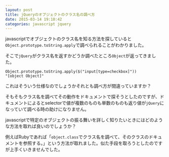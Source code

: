 ```yaml
---
layout: post
title: jQueryのオブジェクトのクラス名の調べ方
date: 2015-03-14 19:10:42
categories: javascript jquery
---
```

<!-- {% raw %} -->
<p>javascriptでオブジェクトのクラス名を知る方法を探していると<code>Object.prototype.toString.apply</code>で調べられることがわかりました。</p>

<p>そこで<code>jQuery</code>がクラス名を返すかどうか調べたところ<code>Object</code>が返ってきました。</p>

<pre><code>Object.prototype.toString.apply($("input[type=checkbox]"))
"[object Object]"
</code></pre>

<p>これはそういう仕様なのでしょうかそれとも調べ方が間違っていますか？</p>

<p>そもそもクラス名を調べてその動作をドキュメントで探そうとしたのですが、ドキュメントによるとselectorで値が複数のものも単数のものも返り値が<code>jQuery</code>になっていて調べる時の助けになりません。</p>

<p>javascriptで特定のオブジェクトの振る舞いを詳しく知りたいときにはどのような方法を取れば良いのでしょうか？</p>

<p>例えばRubyであれば「<code>object.class</code>でクラス名を調べて、そのクラスのドキュメントを参照する。」という方法が取れました。似た手段を取ろうとしたのですが上手くいきませんでした。</p>
<!-- {% endraw %} -->
